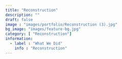 ```yaml
---
title: "Reconstruction"
description: ""
draft: false
image : "images/portfolio/Reconstruction (3).jpg"
bg_image: "images/feature-bg.jpg"
category: [ "Reconstruction"]
information:
  - label : "What We Did"
    info : "Reconstruction"
---
```



